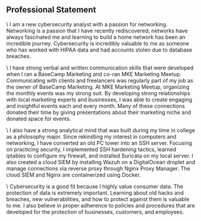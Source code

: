 ## Professional Statement

\	I am a new cybersecurity analyst with a passion for networking. Networking is a passion that I have recently rediscovered; networks have always fascinated me and learning to build a home network has been an incredible journey. Cybersecurity is incredibly valuable to me as someone who has worked with HIPAA data and had accounts stolen due to database breaches. 

\	I have strong verbal and written communication skills that were developed when I ran a BaseCamp Marketing and co-ran MKE Marketing Meetup. Communicating with clients and freelancers was regularly part of my job as the owner of BaseCamp Marketing. At MKE Marketing Meetup, organizing the monthly events was my strong suit. By developing strong relationships with local marketing experts and businesses, I was able to create engaging and insightful events each and every month. Many of these connections donated their time by giving presentations about their marketing niche and donated space for events. 

\	I also have a strong analytical mind that was built during my time in college as a philosophy major. Since rekindling my interest in computers and networking, I have converted an old PC tower into an SSH server. Focusing on practicing security, I implemented SSH hardening tactics, learned iptables to configure my firewall, and installed Suricata on my local server. I also created a cloud SIEM by installing Wazuh on a DigitalOcean droplet and manage connections via reverse proxy through Nginx Proxy Manager. The cloud SIEM and Nginx are containerized using Docker.   

\	Cybersecurity is a good fit because I highly value consumer data. The protection of data is extremely important. Learning about old hacks and breaches, new vulnerabilities, and how to protect against them is valuable to me. I also believe in proper adherence to policies and procedures that are developed for the protection of businesses, customers, and employees. 

